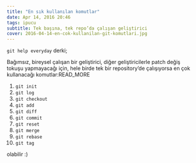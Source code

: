 ```yaml
---
title: "En sık kullanılan komutlar"
date: Apr 14, 2016 20:46
tags: ipucu
subtitle: Tek başına, tek repo’da çalışan geliştirici
cover: 2016-04-14-en-cok-kullanilan-git-komutlari.jpg
---
```


`git help everyday` derki;

Bağımsız, bireysel çalışan bir geliştirici, diğer geliştiricilerle
patch değiş tokuşu yapmayacağı için, hele birde tek bir repository’de
çalışıyorsa en çok kullanacağı komutlar:READ_MORE

1. `git init`
1. `git log`
1. `git checkout`
1. `git add`
1. `git diff`
1. `git commit`
1. `git reset`
1. `git merge`
1. `git rebase`
1. `git tag`

olabilir :)
